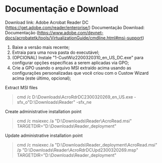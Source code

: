 Documentação e Download
============================
Download link: Adobe Acrobat Reader DC (https://get.adobe.com/reader/enterprise/)
Documentação Download: Documentação (https://www.adobe.com/devnet-docs/acrobatetk/tools/VirtualizationGuide/cmdline.html#msi-support)

1) Baixe a versão mais recente;
2) Extraia para uma nova pasta do executável;
3) (OPCIONAL) Instale "1-CustWiz2200320310_en_US_DC.exe" para configurar opções específicas a serem aplicadas via GPO;
4) Crie a GPO usando o arquivo MSI extraído acima usando as configurações personalizadas que você criou com o Custow Wizard acima (este último, opcional);

Extract MSI files
> cmd /c D:\Downloads\AcroRdrDC2300320269_en_US.exe -sfx_o"D:\Downloads\Reader" -sfx_ne

Create administrative installation point
> cmd /c msiexec /a "D:\Downloads\Reader\AcroRead.msi" TARGETDIR="D:\Downloads\Reader_deployment"

Update administrative installation point
> cmd /c msiexec /a "D:\Downloads\Reader_deployment\AcroRead.msi" /p "D:\Downloads\Reader\AcroRdrDCUpd2300320269.msp" TARGETDIR="D:\Downloads\Reader_deployment"
